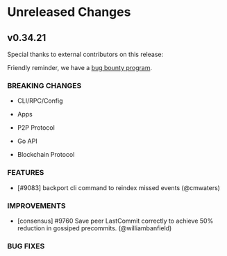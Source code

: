 # Unreleased Changes

## v0.34.21

Special thanks to external contributors on this release:

Friendly reminder, we have a [bug bounty program](https://hackerone.com/tendermint).

### BREAKING CHANGES

- CLI/RPC/Config

- Apps

- P2P Protocol

- Go API

- Blockchain Protocol

### FEATURES

- [#9083] backport cli command to reindex missed events (@cmwaters)

### IMPROVEMENTS

- [consensus] \#9760 Save peer LastCommit correctly to achieve 50% reduction in gossiped precommits. (@williambanfield)

### BUG FIXES

